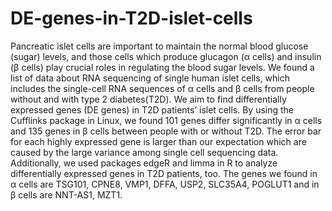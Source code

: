 # DE-genes-in-T2D-islet-cells
Pancreatic islet cells are important to maintain the normal blood glucose (sugar) levels, and those cells which produce glucagon (α cells) and insulin (β cells) play crucial roles in regulating the blood sugar levels. We found a list of data about RNA sequencing of single human islet cells, which includes the single-cell RNA sequences of α cells and β cells from people without and with type 2 diabetes(T2D). We aim to find differentially expressed genes (DE genes) in T2D patients’ islet cells. By using the Cufflinks package in Linux, we found 101 genes differ significantly in α cells and 135 genes in β cells between people with or without T2D. The error bar for each highly expressed gene is larger than our expectation which are caused by the large variance among single cell sequencing data. Additionally, we used packages edgeR and limma in R to analyze differentially expressed genes in T2D patients, too. The genes we found in α cells are TSG101, CPNE8, VMP1, DFFA, USP2, SLC35A4, POGLUT1 and in β cells are NNT-AS1, MZT1.

